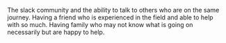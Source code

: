 The slack community and the ability to talk to others who are on the same journey.
Having a friend who is experienced in the field and able to help with so much.
Having family who may not know what is going on necessarily but are happy to help.
